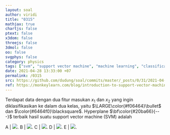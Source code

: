 ```yaml
---
layout: soal
author: viridi
title: "0315"
mathjax: true
chartjs: false
ptext: false
x3dom: false
threejs: false
3dmol: false
oo: false
svgphys: false
category: physics
tags: ["svm", "support vector machine", "machine learning", "classification", "fi3201", "2020-2"]
date: 2021-04-28 13:33:00 +07
permalink: /0315
src: https://github.com/dudung/soal/commits/master/_posts/0/31/2021-04-28-ml-svm-5.md
ref: https://monkeylearn.com/blog/introduction-to-support-vector-machines-svm/
---
```

Terdapat data dengan dua fitur masukan $x_1$ dan $x_2$ yang ingin diklasifikasikan ke dalam dua kelas, yaitu $\LARGE\color{#f06464}\bullet$ dan $\color{#6464f0}\blacksquare$. Hyperplane $\bf\color{#20ba66}{---}$ terbaik hasil suatu support vector machine (SVM) adalah

A | ![]({{site.baseurl}}/assets/img/0/31/0315a.png).
B | ![]({{site.baseurl}}/assets/img/0/31/0315b.png).
C | ![]({{site.baseurl}}/assets/img/0/31/0315c.png).
D | ![]({{site.baseurl}}/assets/img/0/31/0315d.png).
E | ![]({{site.baseurl}}/assets/img/0/31/0315e.png).
